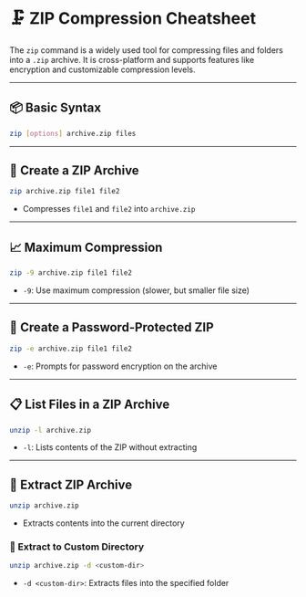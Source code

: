 # 🗜️ ZIP Compression Cheatsheet

The `zip` command is a widely used tool for compressing files and folders into a `.zip` archive. It is cross-platform and supports features like encryption and customizable compression levels.

---

## 📦 Basic Syntax

```bash
zip [options] archive.zip files
```

---

## 🔧 Create a ZIP Archive

```bash
zip archive.zip file1 file2
```

* Compresses `file1` and `file2` into `archive.zip`

---

## 📈 Maximum Compression

```bash
zip -9 archive.zip file1 file2
```

* `-9`: Use maximum compression (slower, but smaller file size)

---

## 🔐 Create a Password-Protected ZIP

```bash
zip -e archive.zip file1 file2
```

* `-e`: Prompts for password encryption on the archive

---

## 📋 List Files in a ZIP Archive

```bash
unzip -l archive.zip
```

* `-l`: Lists contents of the ZIP without extracting

---

## 📂 Extract ZIP Archive

```bash
unzip archive.zip
```

* Extracts contents into the current directory

### 📁 Extract to Custom Directory

```bash
unzip archive.zip -d <custom-dir>
```

* `-d <custom-dir>`: Extracts files into the specified folder

